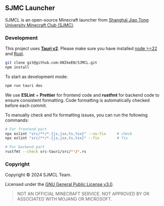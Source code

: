## SJMC Launcher

SJMCL is an open-source Minecraft launcher from [Shanghai Jiao Tong University Minecraft Club (SJMC)](https://mc.sjtu.cn/welcome/content/3/).

### Development

This project uses **[Tauri v2](https://v2.tauri.app/)**. Please make sure you have installed [node >=22](https://nodejs.org/) and [Rust](https://www.rust-lang.org/learn/get-started).

```bash
git clone git@github.com:UNIkeEN/SJMCL.git
npm install
```

To start as development mode:

```bash
npm run tauri dev
```

We use **ESLint** + **Prettier** for frontend code and **rustfmt** for backend code to ensure consistent formatting. Code formatting is automatically checked before each commit.

To manually check and fix formatting issues, you can run the following commands:

```bash
# For frontend part
npx eslint "src/**/*.{js,jsx,ts,tsx}" --no-fix     # check
npx eslint "src/**/*.{js,jsx,ts,tsx}" --fix        # fix

# For backend part
rustfmt --check src-tauri/src/**/*.rs
```

### Copyright

Copyright © 2024 SJMCL Team.

Licensed under the [GNU General Public License v3.0](/LICENSE.md).

> NOT AN OFFICIAL MINECRAFT SERVICE. NOT APPROVED BY OR ASSOCIATED WITH MOJANG OR MICROSOFT.
